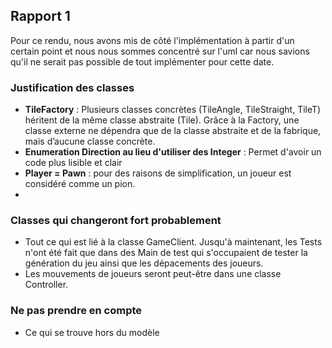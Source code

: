 Rapport 1
-------------------
Pour ce rendu, nous avons mis de côté l'implémentation à partir d'un certain point et nous nous sommes concentré sur l'uml car nous savions qu'il ne serait pas possible de tout implémenter pour cette date.  

### Justification des classes
- **TileFactory** : Plusieurs classes concrètes (TileAngle, TileStraight, TileT) héritent de la même classe abstraite (Tile). Grâce à la Factory, une classe externe ne dépendra que de la classe abstraite et de la fabrique, mais d’aucune classe concrète.
- **Enumeration Direction au lieu d'utiliser des Integer** : Permet d'avoir un code plus lisible et clair 
- **Player = Pawn** : pour des raisons de simplification, un joueur est considéré comme un pion.
- 
### Classes qui changeront fort probablement 

- Tout ce qui est lié à la classe GameClient. Jusqu'à maintenant, les Tests n'ont été fait que dans des Main de test qui s'occupaient de tester la génération du jeu ainsi que les dépacements des joueurs.
- Les mouvements de joueurs seront peut-être dans une classe Controller.

### Ne pas prendre en compte 

- Ce qui se trouve hors du modèle




